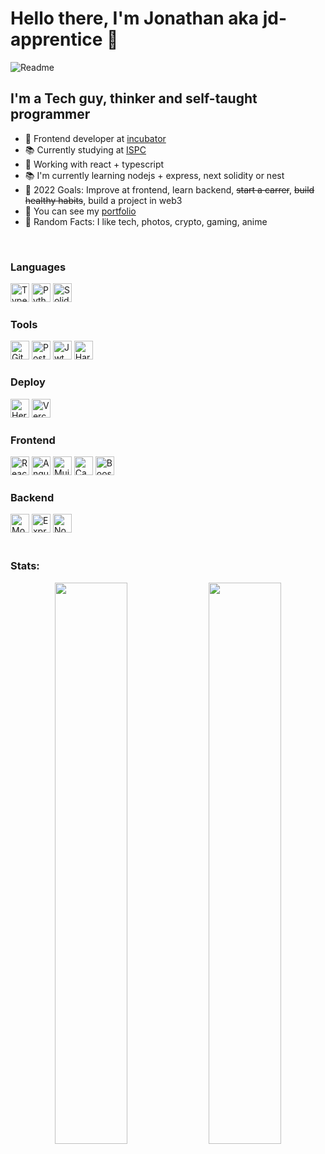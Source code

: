 # Hello there, I'm Jonathan aka jd-apprentice 👋

![Readme](https://user-images.githubusercontent.com/68082746/154892919-48e0b33a-672c-4470-85b5-b005cf886382.gif)

## I'm a Tech guy, thinker and self-taught programmer

- 🚀 Frontend developer at [incubator]
- 📚 Currently studying at [ISPC]
- 🔨 Working with react + typescript
- 📚 I'm currently learning nodejs + express, next solidity or nest
- 📕 2022 Goals: Improve at frontend, learn backend, ~~start a carrer~~, ~~build healthy habits~~, build a project in web3
- 💼 You can see my [portfolio]
- 🔎 Random Facts: I like tech, photos, crypto, gaming, anime

<br/>

### Languages
<div align="left">

<img alt="Typescript" width="30px" src="https://www.vectorlogo.zone/logos/typescriptlang/typescriptlang-icon.svg">
<img alt="Python" width="30px" src="https://www.vectorlogo.zone/logos/python/python-icon.svg">
<img alt="Solidity" width="30px" src="https://beaugunderson.gallerycdn.vsassets.io/extensions/beaugunderson/solidity-extended/3.0.2/1507572010216/Microsoft.VisualStudio.Services.Icons.Default">

### Tools

<img alt="Git" width="30px" src="https://www.vectorlogo.zone/logos/git-scm/git-scm-icon.svg">
<img alt="Postman" width="30px" src="https://www.vectorlogo.zone/logos/getpostman/getpostman-icon.svg">
<img alt="Jwt" width="30px" src="https://jwt.io/img/pic_logo.svg">
<img alt="Hardhat" width="30px" src="https://seeklogo.com/images/H/hardhat-logo-888739EBB4-seeklogo.com.png">


### Deploy

<img alt="Heroku" width="30px" src="https://www.vectorlogo.zone/logos/heroku/heroku-icon.svg">
<img alt="Vercel" width="30px" src="https://www.svgrepo.com/show/327408/logo-vercel.svg">


### Frontend

<img  alt="React" width="30px" src="https://www.vectorlogo.zone/logos/reactjs/reactjs-icon.svg">
<img  alt="Angular" width="30px" src="https://www.vectorlogo.zone/logos/angular/angular-icon.svg">
<img alt="Mui" width="30px" src="https://cdn.worldvectorlogo.com/logos/material-ui-1.svg">
<img  alt="Canva" width="30px" src="https://www.vectorlogo.zone/logos/canva/canva-icon.svg">
<img alt="Boostrap" width="30px" src="https://www.vectorlogo.zone/logos/getbootstrap/getbootstrap-icon.svg">


### Backend

<img alt="Mongodb" width="30px" src="https://www.vectorlogo.zone/logos/mongodb/mongodb-icon.svg">
<img alt="Express" width="30px" src="https://www.vectorlogo.zone/logos/expressjs/expressjs-icon.svg">
<img alt="NodeJS" width="30px" src="https://camo.githubusercontent.com/288cace72126df58aaeaa75627898785885858d54b03cb15ea3353a515642204/68747470733a2f2f7777772e766563746f726c6f676f2e7a6f6e652f6c6f676f732f6e6f64656a732f6e6f64656a732d69636f6e2e737667">
</div>

<br/>

### Stats:

<div align="center">
  <img width="48%" src="https://github-readme-stats.vercel.app/api?username=jd-apprentice&show_icons=true&theme=tokyonight" />
  <img width="48%" src="https://github-readme-streak-stats.herokuapp.com/?user=jd-apprentice&theme=tokyonight" />
</div>

[twitter]: https://twitter.com/jd_apprentice
[youtube]: https://youtube.com/channel/UCAXE_hBc0sBzk15vVq-oH3A
[instagram]: https://instagram.com/jd.apprentice
[linkedin]: https://linkedin.com/in/jonathandyallo
[gmail]: mailto:emeraldusk@gmail.com
[portfolio]: https://portfolio-jd.vercel.app/
[incubator]: https://www.linkedin.com/company/incubator-ar/
[ISPC]: https://www.ispc.edu.ar/tecnicatura-web/
